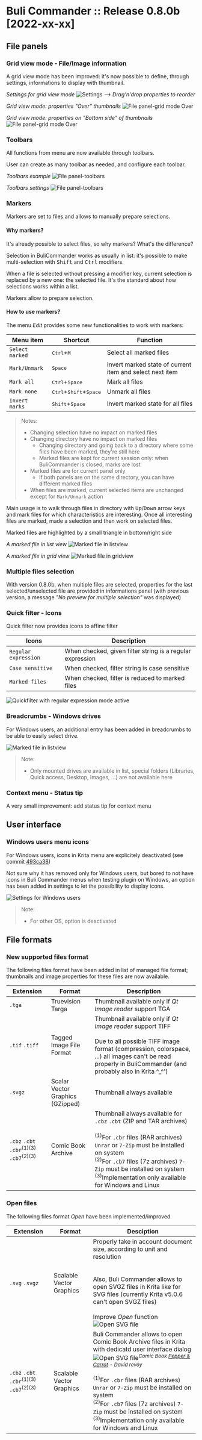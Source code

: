 # Buli Commander :: Release 0.8.0b [2022-xx-xx]

## File panels

### Grid view mode - File/Image information
A grid view mode has been improved: it's now possible to define, through settings, informations to display with thumbnail.

*Settings for grid view mode*
![Settings](./../screenshots/r0-8-0b_settings_files-gridview.jpeg)
*--> Drag'n'drop properties to reorder*

*Grid view mode: properties "Over" thumbnails*
![File panel-grid mode Over](./../screenshots/r0-8-0b_files-gridview-over.jpeg)

*Grid view mode: properties on "Bottom side" of thumbnails*
![File panel-grid mode Over](./../screenshots/r0-8-0b_files-gridview-bottom.jpeg)

### Toolbars
All functions from menu are now available through toolbars.

User can create as many toolbar as needed, and configure each toolbar.


*Toolbars example*
![File panel-toolbars](./../screenshots/r0-8-0b_files-toolbars.jpeg)


*Toolbars settings*
![File panel-toolbars](./../screenshots/r0-8-0b_settings_toolbars.jpeg)


### Markers
Markers are set to files and allows to manually prepare selections.

#### Why markers?
It's already possible to select files, so why markers? What's the difference?

Selection in BuliCommander works as usually in list: it's possible to make multi-selection with <kbd>Shift</kbd> and <kbd>Ctrl</kbd> modifiers.

When a file is selected without pressing a modifier key, current selection is replaced by a new one: the selected file.
It's the standard about how selections works within a list.

Markers allow to prepare selection.

#### How to use markers?
The menu *Edit* provides some new functionalities to work with markers:

| Menu item | Shortcut | Function |
| --- | --- | --- |
| `Select marked` | <kbd>Ctrl</kbd>+<kbd>M</kbd> | Select all marked files |
| `Mark/Unmark` | <kbd>Space</kbd> | Invert marked state of current item and select next item |
| `Mark all` | <kbd>Ctrl</kbd>+<kbd>Space</kbd> | Mark all files |
| `Mark none` | <kbd>Ctrl</kbd>+<kbd>Shift</kbd>+<kbd>Space</kbd> | Unmark all files |
| `Invert marks` | <kbd>Shift</kbd>+<kbd>Space</kbd> | Invert marked state for all files |

> Notes:
> - Changing selection have no impact on marked files
> - Changing directory have no impact on marked files
>   - Changing directory and going back to a directory where some files have been marked, they're still here
>   - Marked files are kept for current session only: when BuliCommander is closed, marks are lost
> - Marked files are for current panel only
>   - If both panels are on the same directory, you can have different marked files
> - When files are marked, current selected items are unchanged except for `Mark/Unmark` action

Main usage is to walk through files in directory with <kbd>Up</kbd>/<kbd>Down</kbd> arrow keys and mark files for which characteristics are interesting.
Once all interesting files are marked, made a selection and then work on selected files.

Marked files are highlighted by a small triangle in bottom/right side

*A marked file in list view*
![Marked file in listview](./../screenshots/r0-8-0b_files-listview-marked.jpeg)

*A marked file in grid  view*
![Marked file in gridview](./../screenshots/r0-8-0b_files-gridview-marked.jpeg)


### Multiple files selection
With version 0.8.0b, when multiple files are selected, properties for the last selected/unselected file are provided in informations panel (with previous version, a message _"No preview for multiple selection"_ was displayed)


### Quick filter - Icons
Quick filter now provides icons to affine filter

| Icons | Description |
| --- | --- |
| `Regular expression` | When checked, given filter string is a regular expression |
| `Case sensitive` | When checked, filter string is case sensitive |
| `Marked files` | When checked, filter is reduced to marked files |

![Quickfilter with regular expression mode active](./../screenshots/r0-8-0b_files-quickfilter-icons.png)


### Breadcrumbs - Windows drives
For Windows users, an additional entry has been added in breadcrumbs to be able to easily select drive.


![Marked file in listview](./../screenshots/r0-8-0b_files-breadcrumbs-windowsDrives.jpeg)

> Note:
> - Only mounted drives are available in list, special folders (Libraries, Quick access, Desktop, Images, ...) are not available here

### Context menu - Status tip
A very small improvement: add status tip for context menu


## User interface

### Windows users menu icons
For Windows users, icons in Krita menu are explicitely deactivated (see commit [493ca38](https://invent.kde.org/graphics/krita/-/commit/493ca38910f2a1a4233b64815ce60a6fa3205bc2))

Not sure why it has removed only for Windows users, but bored to not have icons in Buli Commander menus when testing plugin on Windows, an option has been added in settings to let the possibility to display icons.

![Settings for Windows users](./../screenshots/r0-8-0b_settings_windowsiconmenu.jpeg)

> Note:
> - For other OS, option is deactivated


## File formats

### New supported files format
The following files format have been added in list of managed file format; thumbnails and image properties for these files are now available.

| Extension | Format | Description |
| --- | --- | --- |
| `.tga` | Truevision Targa | Thumbnail available only if _Qt Image reader_ support TGA |
| `.tif`  `.tiff` | Tagged Image File Format | Thumbnail available only if _Qt Image reader_ support TIFF<br><br>Due to all possible TIFF image format (compression, colorspace, ...) all images can't be read properly in BuliCommander (and probably also in Krita ^_^') |
| `.svgz` | Scalar Vector Graphics (GZipped) | Thumbnail always available |
| `.cbz` `.cbt` `.cbr`<sup>(1)(3)</sup> `.cb7`<sup>(2)(3)</sup> | Comic Book Archive | Thumbnail always available for `.cbz` `.cbt` (ZIP and TAR archives)<br><br><sup>(1)</sup>For `.cbr` files (RAR archives) `Unrar` or `7-Zip` must be installed on system<br><sup>(2)</sup>For `.cb7` files (7z archives) `7-Zip` must be installed on system<br><sup>(3)</sup>Implementation only available for Windows and Linux |


### Open files
The following files format *Open* have been implemented/improved

| Extension | Format | Desciption |
| --- | --- | --- |
| `.svg` `.svgz` | Scalable Vector Graphics | Properly take in account document size, according to unit and resolution<br><br><br>Also, Buli Commander allows to open SVGZ files in Krita like for SVG files (currently Krita v5.0.6 can't open SVGZ files)<br><br>Improve _Open_ function<br>![Open SVG file](./../screenshots/r0-8-0b_file-import_svg.jpeg) |
| `.cbz` `.cbt` `.cbr`<sup>(1)(3)</sup> `.cb7`<sup>(2)(3)</sup> | Scalable Vector Graphics | Buli Commander allows to open Comic Book Archive files in Krita with dedicatd user interface dialog<br>![Open SVG file](./../screenshots/r0-8-0b_file-import_cbx.jpeg)<sup>*Comic Book [Pepper & Carrot](https://www.peppercarrot.com/) - David revoy*</sup> <br><br><sup>(1)</sup>For `.cbr` files (RAR archives) `Unrar` or `7-Zip` must be installed on system<br><sup>(2)</sup>For `.cb7` files (7z archives) `7-Zip` must be installed on system<br><sup>(3)</sup>Implementation only available for Windows and Linux |
